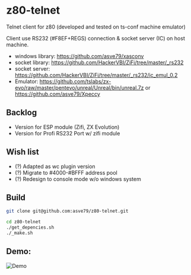 # z80-telnet

Telnet client for z80 (developed and tested on ts-conf machine emulator)

Client use RS232 (#F8EF+REGS) connection & socket server (IC) on host machine.

* windows library: https://github.com/asve79/xasconv
* socket library: https://github.com/HackerVBI/ZiFi/tree/master/_rs232
* socket server: https://github.com/HackerVBI/ZiFi/tree/master/_rs232/ic_emul_0.2
* Emulator: https://github.com/tslabs/zx-evo/raw/master/pentevo/unreal/Unreal/bin/unreal.7z or https://github.com/asve79/Xpeccy

## Backlog
* Version for ESP module (Zifi, ZX Evolution)
* Version for Profi RS232 Port w/ zifi module

## Wish list
* (?) Adapted as wc plugin version
* (?) Migrate to #4000-#BFFF address pool
* (?) Redesign to console mode w/o windows system

## Build
```bash
git clone git@github.com:asve79/z80-telnet.git

cd z80-telnet
./get_depencies.sh
./_make.sh
```

## Demo:
![Demo](https://github.com/asve79/z80-telnet/blob/master/demo/z80-telnet-demo3.gif)
